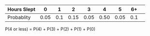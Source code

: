 

| Hours Slept | 0    | 1   | 2    | 3    | 4    | 5    | 6+  |     |
| ----------- | ---- | --- | ---- | ---- | ---- | ---- | --- | --- |
| Probablity  | 0.05 | 0.1 | 0.15 | 0.05 | 0.50 | 0.05 | 0.1 |     |

P(4 or less) = P(4) + P(3) + P(2) + P(1) + P(0)